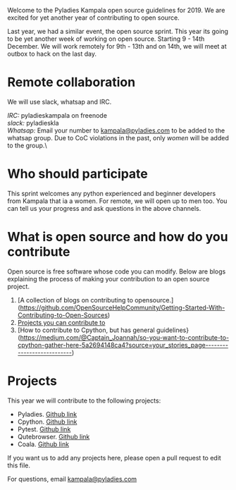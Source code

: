 
Welcome to the Pyladies Kampala open source guidelines for 2019. We are excited for yet another year 
of contributing to open source.

Last year, we had a similar event, the open source sprint. This year its going to be yet another week
of working on open source. Starting 9 - 14th December. We will work remotely for 9th - 13th and on 14th,
we will meet at outbox to hack on the last day.

# Remote collaboration

We will use slack, whatsap and IRC.

*IRC:* pyladieskampala on freenode \
*slack:* pyladieskla \
*Whatsap:* Email your number to kampala@pyladies.com to be added to the whatsap group. Due to CoC violations in the past, only *women* will be added to the group.\

# Who should participate

This sprint welcomes any python experienced and beginner developers from Kampala that ia a women. For remote, we will open up to men too. You can tell us your progress and ask questions in the above channels.

# What is open source and how do you contribute

Open source is free software whose code you can modify. Below are blogs explaining the process of making your contribution to an open source project.

1. [A collection of blogs on contributing to opensource.] (https://github.com/OpenSourceHelpCommunity/Getting-Started-With-Contributing-to-Open-Sources)
2. [Projects you can contribute to](https://github.com/OpenSourceHelpCommunity/ContributingToMyProject)
3. [How to contribute to Cpython, but has general guidelines}(https://medium.com/@Captain_Joannah/so-you-want-to-contribute-to-cpython-gather-here-5a2694148ca4?source=your_stories_page---------------------------)

# Projects

This year we will contribute to the following projects:

- Pyladies. [Github link](https://github.com/pyladies/pyladies)
- Cpython. [Github link](https://github.com/python/cpython)
- Pytest. [Github link](https://github.com/pytest-dev/pytest)
- Qutebrowser. [Github link](https://github.com/search?q=qutebrowser)
- Coala. [Github link](https://github.com/coala/coala)

If you want us to add any projects here, please open a pull request to edit this file.

For questions, email kampala@pyladies.com
